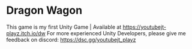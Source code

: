 # Dragon Wagon

This game is my first Unity Game | Available at https://youtubejt-playz.itch.io/dw
For more experienced Unity Developers, please give me feedback on discord: https://dsc.gg/youtubejt_playz
